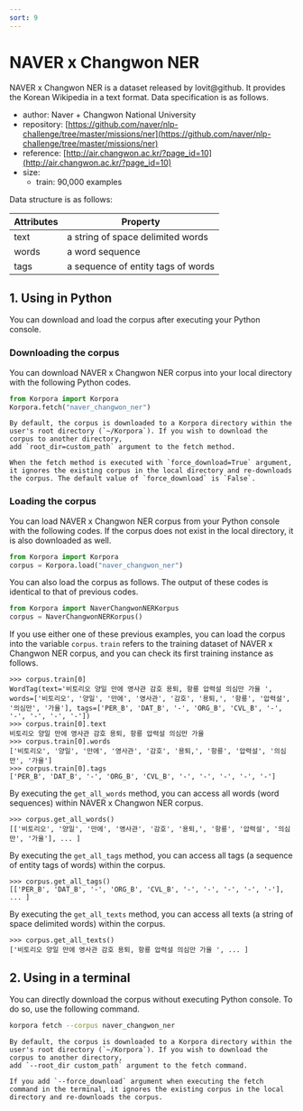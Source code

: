 ```yaml
---
sort: 9
---
```


# NAVER x Changwon NER

NAVER x Changwon NER is a dataset released by lovit@github. It provides the Korean Wikipedia in a text format.
Data specification is as follows.

- author: Naver + Changwon National University
- repository: [https://github.com/naver/nlp-challenge/tree/master/missions/ner](https://github.com/naver/nlp-challenge/tree/master/missions/ner)
- reference: [http://air.changwon.ac.kr/?page_id=10](http://air.changwon.ac.kr/?page_id=10)
- size:
  - train: 90,000 examples

Data structure is as follows:

|Attributes|Property|
|---|---|
|text|a string of space delimited words|
|words|a word sequence|
|tags|a sequence of entity tags of words|


## 1. Using in Python

You can download and load the corpus after executing your Python console.

### Downloading the corpus

You can download NAVER x Changwon NER corpus into your local directory with the following Python codes.

```python
from Korpora import Korpora
Korpora.fetch("naver_changwon_ner")
```

```note
By default, the corpus is downloaded to a Korpora directory within the user's root directory (`~/Korpora`). If you wish to download the corpus to another directory,
add `root_dir=custom_path` argument to the fetch method.
```

```tip
When the fetch method is executed with `force_download=True` argument, it ignores the existing corpus in the local directory and re-downloads the corpus. The default value of `force_download` is `False`.
```


### Loading the corpus

You can load NAVER x Changwon NER corpus from your Python console with the following codes.
If the corpus does not exist in the local directory, it is also downloaded as well.

```python
from Korpora import Korpora
corpus = Korpora.load("naver_changwon_ner")
```

You can also load the corpus as follows.
The output of these codes is identical to that of previous codes.

```python
from Korpora import NaverChangwonNERKorpus
corpus = NaverChangwonNERKorpus()
```

If you use either one of these previous examples, you can load the corpus into the variable `corpus`.
`train` refers to the training dataset of NAVER x Changwon NER corpus, and you can check its first training instance as follows.

```
>>> corpus.train[0]
WordTag(text='비토리오 양일 만에 영사관 감호 용퇴, 항룡 압력설 의심만 가율 ', words=['비토리오', '양일', '만에', '영사관', '감호', '용퇴,', '항룡', '압력설', '의심만', '가율'], tags=['PER_B', 'DAT_B', '-', 'ORG_B', 'CVL_B', '-', '-', '-', '-', '-'])
>>> corpus.train[0].text
비토리오 양일 만에 영사관 감호 용퇴, 항룡 압력설 의심만 가율 
>>> corpus.train[0].words
['비토리오', '양일', '만에', '영사관', '감호', '용퇴,', '항룡', '압력설', '의심만', '가율']
>>> corpus.train[0].tags
['PER_B', 'DAT_B', '-', 'ORG_B', 'CVL_B', '-', '-', '-', '-', '-']
```

By executing the `get_all_words` method, you can access all words (word sequences) within NAVER x Changwon NER corpus.

```
>>> corpus.get_all_words()
[['비토리오', '양일', '만에', '영사관', '감호', '용퇴,', '항룡', '압력설', '의심만', '가율'], ... ]
```

By executing the `get_all_tags` method, you can access all tags (a sequence of entity tags of words) within the corpus.

```
>>> corpus.get_all_tags()
[['PER_B', 'DAT_B', '-', 'ORG_B', 'CVL_B', '-', '-', '-', '-', '-'], ... ]
```

By executing the `get_all_texts` method, you can access all texts (a string of space delimited words) within the corpus.

```
>>> corpus.get_all_texts()
['비토리오 양일 만에 영사관 감호 용퇴, 항룡 압력설 의심만 가율 ', ... ]
```



## 2. Using in a terminal

You can directly download the corpus without executing Python console.
To do so, use the following command.

```bash
korpora fetch --corpus naver_changwon_ner
```

```note
By default, the corpus is downloaded to a Korpora directory within the user's root directory (`~/Korpora`). If you wish to download the corpus to another directory,
add `--root_dir custom_path` argument to the fetch command.
```

```tip
If you add `--force_download` argument when executing the fetch command in the terminal, it ignores the existing corpus in the local directory and re-downloads the corpus.
```